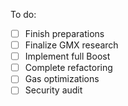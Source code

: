 To do:
- [ ] Finish preparations
- [ ] Finalize GMX research
- [ ] Implement full Boost
- [ ] Complete refactoring
- [ ] Gas optimizations
- [ ] Security audit